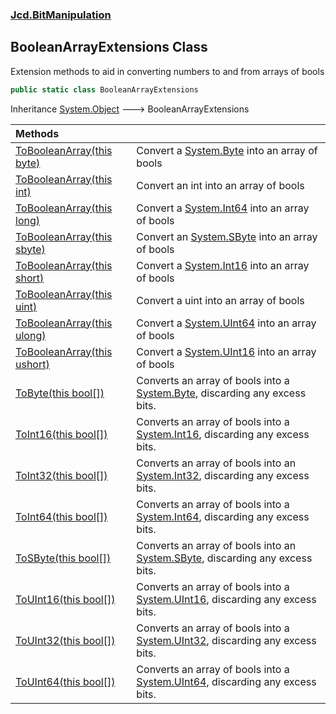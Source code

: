 ### [Jcd.BitManipulation](Jcd.BitManipulation.md 'Jcd.BitManipulation')

## BooleanArrayExtensions Class

Extension methods to aid in converting numbers to and from arrays of bools

```csharp
public static class BooleanArrayExtensions
```

Inheritance [System.Object](https://docs.microsoft.com/en-us/dotnet/api/System.Object 'System.Object') &#129106; BooleanArrayExtensions

| Methods | |
| :--- | :--- |
| [ToBooleanArray(this byte)](Jcd.BitManipulation.BooleanArrayExtensions.ToBooleanArray(thisbyte).md 'Jcd.BitManipulation.BooleanArrayExtensions.ToBooleanArray(this byte)') | Convert a [System.Byte](https://docs.microsoft.com/en-us/dotnet/api/System.Byte 'System.Byte') into an array of bools |
| [ToBooleanArray(this int)](Jcd.BitManipulation.BooleanArrayExtensions.ToBooleanArray(thisint).md 'Jcd.BitManipulation.BooleanArrayExtensions.ToBooleanArray(this int)') | Convert an int into an array of bools |
| [ToBooleanArray(this long)](Jcd.BitManipulation.BooleanArrayExtensions.ToBooleanArray(thislong).md 'Jcd.BitManipulation.BooleanArrayExtensions.ToBooleanArray(this long)') | Convert a [System.Int64](https://docs.microsoft.com/en-us/dotnet/api/System.Int64 'System.Int64') into an array of bools |
| [ToBooleanArray(this sbyte)](Jcd.BitManipulation.BooleanArrayExtensions.ToBooleanArray(thissbyte).md 'Jcd.BitManipulation.BooleanArrayExtensions.ToBooleanArray(this sbyte)') | Convert an [System.SByte](https://docs.microsoft.com/en-us/dotnet/api/System.SByte 'System.SByte') into an array of bools |
| [ToBooleanArray(this short)](Jcd.BitManipulation.BooleanArrayExtensions.ToBooleanArray(thisshort).md 'Jcd.BitManipulation.BooleanArrayExtensions.ToBooleanArray(this short)') | Convert a [System.Int16](https://docs.microsoft.com/en-us/dotnet/api/System.Int16 'System.Int16') into an array of bools |
| [ToBooleanArray(this uint)](Jcd.BitManipulation.BooleanArrayExtensions.ToBooleanArray(thisuint).md 'Jcd.BitManipulation.BooleanArrayExtensions.ToBooleanArray(this uint)') | Convert a uint into an array of bools |
| [ToBooleanArray(this ulong)](Jcd.BitManipulation.BooleanArrayExtensions.ToBooleanArray(thisulong).md 'Jcd.BitManipulation.BooleanArrayExtensions.ToBooleanArray(this ulong)') | Convert a [System.UInt64](https://docs.microsoft.com/en-us/dotnet/api/System.UInt64 'System.UInt64') into an array of bools |
| [ToBooleanArray(this ushort)](Jcd.BitManipulation.BooleanArrayExtensions.ToBooleanArray(thisushort).md 'Jcd.BitManipulation.BooleanArrayExtensions.ToBooleanArray(this ushort)') | Convert a [System.UInt16](https://docs.microsoft.com/en-us/dotnet/api/System.UInt16 'System.UInt16') into an array of bools |
| [ToByte(this bool[])](Jcd.BitManipulation.BooleanArrayExtensions.ToByte(thisbool[]).md 'Jcd.BitManipulation.BooleanArrayExtensions.ToByte(this bool[])') | Converts an array of bools into a [System.Byte](https://docs.microsoft.com/en-us/dotnet/api/System.Byte 'System.Byte'), discarding any excess bits. |
| [ToInt16(this bool[])](Jcd.BitManipulation.BooleanArrayExtensions.ToInt16(thisbool[]).md 'Jcd.BitManipulation.BooleanArrayExtensions.ToInt16(this bool[])') | Converts an array of bools into a [System.Int16](https://docs.microsoft.com/en-us/dotnet/api/System.Int16 'System.Int16'), discarding any excess bits. |
| [ToInt32(this bool[])](Jcd.BitManipulation.BooleanArrayExtensions.ToInt32(thisbool[]).md 'Jcd.BitManipulation.BooleanArrayExtensions.ToInt32(this bool[])') | Converts an array of bools into an [System.Int32](https://docs.microsoft.com/en-us/dotnet/api/System.Int32 'System.Int32'), discarding any excess bits. |
| [ToInt64(this bool[])](Jcd.BitManipulation.BooleanArrayExtensions.ToInt64(thisbool[]).md 'Jcd.BitManipulation.BooleanArrayExtensions.ToInt64(this bool[])') | Converts an array of bools into a [System.Int64](https://docs.microsoft.com/en-us/dotnet/api/System.Int64 'System.Int64'), discarding any excess bits. |
| [ToSByte(this bool[])](Jcd.BitManipulation.BooleanArrayExtensions.ToSByte(thisbool[]).md 'Jcd.BitManipulation.BooleanArrayExtensions.ToSByte(this bool[])') | Converts an array of bools into an [System.SByte](https://docs.microsoft.com/en-us/dotnet/api/System.SByte 'System.SByte'), discarding any excess bits. |
| [ToUInt16(this bool[])](Jcd.BitManipulation.BooleanArrayExtensions.ToUInt16(thisbool[]).md 'Jcd.BitManipulation.BooleanArrayExtensions.ToUInt16(this bool[])') | Converts an array of bools into a [System.UInt16](https://docs.microsoft.com/en-us/dotnet/api/System.UInt16 'System.UInt16'), discarding any excess bits. |
| [ToUInt32(this bool[])](Jcd.BitManipulation.BooleanArrayExtensions.ToUInt32(thisbool[]).md 'Jcd.BitManipulation.BooleanArrayExtensions.ToUInt32(this bool[])') | Converts an array of bools into a [System.UInt32](https://docs.microsoft.com/en-us/dotnet/api/System.UInt32 'System.UInt32'), discarding any excess bits. |
| [ToUInt64(this bool[])](Jcd.BitManipulation.BooleanArrayExtensions.ToUInt64(thisbool[]).md 'Jcd.BitManipulation.BooleanArrayExtensions.ToUInt64(this bool[])') | Converts an array of bools into a [System.UInt64](https://docs.microsoft.com/en-us/dotnet/api/System.UInt64 'System.UInt64'), discarding any excess bits. |
